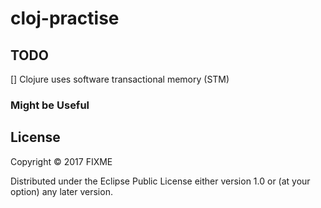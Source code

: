 # cloj-practise

## TODO
[] Clojure uses software transactional memory (STM)

### Might be Useful

## License

Copyright © 2017 FIXME

Distributed under the Eclipse Public License either version 1.0 or (at
your option) any later version.
